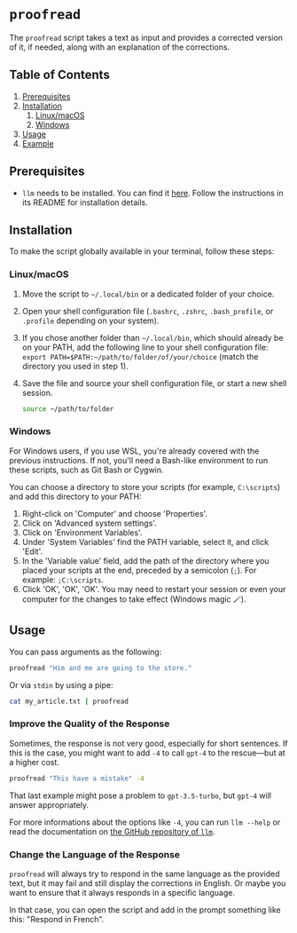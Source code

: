 # `proofread`

The `proofread` script takes a text as input and provides a corrected version of it, if needed, along with an explanation of the corrections. 

<!-- TOC -->
## Table of Contents

1. [Prerequisites](#prerequisites)
1. [Installation](#installation)
    1. [Linux/macOS](#linuxmacos)
    1. [Windows](#windows)
1. [Usage](#usage)
1. [Example](#example)
<!-- /TOC -->

## Prerequisites

* `llm` needs to be installed. You can find it [here](https://github.com/simonw/llm). Follow the instructions in its README for installation details.

## Installation

To make the script globally available in your terminal, follow these steps:

### Linux/macOS

1. Move the script to `~/.local/bin` or a dedicated folder of your choice.
1. Open your shell configuration file (`.bashrc`, `.zshrc`, `.bash_profile`, or `.profile` depending on your system).
1. If you chose another folder than `~/.local/bin`, which should already be on your PATH, add the following line to your shell configuration file: `export PATH=$PATH:~/path/to/folder/of/your/choice` (match the directory you used in step 1).
1. Save the file and source your shell configuration file, or start a new shell session.

    ```bash
    source ~/path/to/folder
    ```

### Windows

For Windows users, if you use WSL, you're already covered with the previous instructions. If not, you'll need a Bash-like environment to run these scripts, such as Git Bash or Cygwin. 

You can choose a directory to store your scripts (for example, `C:\scripts`) and add this directory to your PATH:

1. Right-click on 'Computer' and choose 'Properties'.
1. Click on 'Advanced system settings'.
1. Click on 'Environment Variables'.
1. Under 'System Variables' find the PATH variable, select it, and click 'Edit'.
1. In the 'Variable value' field, add the path of the directory where you placed your scripts at the end, preceded by a semicolon (`;`). For example: `;C:\scripts`.
1. Click 'OK', 'OK', 'OK'. You may need to restart your session or even your computer for the changes to take effect (Windows magic 🪄).

## Usage

You can pass arguments as the following:

```bash
proofread "Him and me are going to the store."
```

Or via `stdin` by using a pipe:

```bash
cat my_article.txt | proofread
```

### Improve the Quality of the Response

Sometimes, the response is not very good, especially for short sentences. If this is the case, you might want to add `-4` to call `gpt-4` to the rescue—but at a higher cost.

```bash
proofread "This have a mistake" -4
```

That last example might pose a problem to `gpt-3.5-turbo`, but `gpt-4` will answer appropriately.

For more informations about the options like `-4`, you can run `llm --help` or read the documentation on [the GitHub repository of `llm`](https://github.com/simonw/llm).

### Change the Language of the Response

`proofread` will always try to respond in the same language as the provided text, but it may fail and still display the corrections in English. Or maybe you want to ensure that it always responds in a specific language. 

In that case, you can open the script and add in the prompt something like this: "Respond in French".

